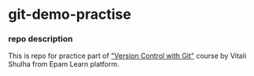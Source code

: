 # git-demo-practise

### repo description

This is repo for practice part of
["Version Control with Git"](https://learn.epam.com/detailsPage?id=601f195a-d408-4439-a16d-0630ed2a412e) course by Vitali Shulha from Epam Learn platform.